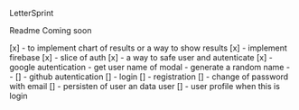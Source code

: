 LetterSprint 

Readme Coming soon 

[x] - to implement chart of results or a way to show results
[x] - implement firebase
[x] - slice of auth
[x] - a way to safe user and autenticate
[x] - google autentication
    - get user name of modal
    - generate a random name
    - 
    -
[] - github autentication
[] - login 
[] - registration
[] - change of password with email
[] - persisten of user an data user
[] - user profile when this is login


